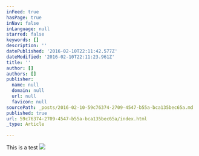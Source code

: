 ```yaml
---
inFeed: true
hasPage: true
inNav: false
inLanguage: null
starred: false
keywords: []
description: ''
datePublished: '2016-02-10T22:11:42.577Z'
dateModified: '2016-02-10T22:11:23.961Z'
title: ''
author: []
authors: []
publisher:
  name: null
  domain: null
  url: null
  favicon: null
sourcePath: _posts/2016-02-10-59c76374-2709-4547-b55a-bca135bec65a.md
published: true
url: 59c76374-2709-4547-b55a-bca135bec65a/index.html
_type: Article

---
```

This is a test
![](https://the-grid-user-content.s3-us-west-2.amazonaws.com/5cd1face-513f-410f-92ae-13be5458a1a4.PNG)
